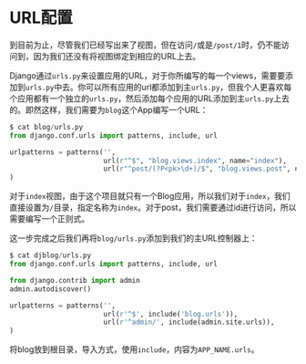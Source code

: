 URL配置
====

到目前为止，尽管我们已经写出来了视图，但在访问`/`或是`/post/1`时，仍不能访问到，因为我们还没有将视图绑定到相应的URL上去。

Django通过`urls.py`来设置应用的URL，对于你所编写的每一个views，需要要添加到`urls.py`中去。你可以所有应用的url都添加到主`urls.py`，但我个人更喜欢每个应用都有一个独立的`urls.py`，然后添加每个应用的URL添加到主`urls.py`上去的。即然这样，我们需要为`blog`这个App编写一个URL：

```python
$ cat blog/urls.py
from django.conf.urls import patterns, include, url

urlpatterns = patterns('',
                       url(r"^$", "blog.views.index", name="index"),
                       url(r"^post/(?P<pk>\d+)/$", "blog.views.post", name="post"),
)
```

对于`index`视图，由于这个项目就只有一个Blog应用，所以我们对于`index`，我们直接设置为`/`目录，指定名称为`index`。对于post，我们需要通过id进行访问，所以需要编写一个正则式。

这一步完成之后我们再将`blog/urls.py`添加到我们的主URL控制器上：

```python
$ cat djblog/urls.py
from django.conf.urls import patterns, include, url

from django.contrib import admin
admin.autodiscover()

urlpatterns = patterns('',
                       url(r'^$', include('blog.urls')),
                       url(r'^admin/', include(admin.site.urls)),
)
```

将blog放到根目录，导入方式，使用`include`，内容为`APP_NAME.urls`。
